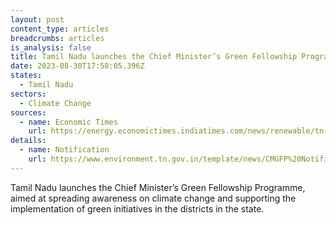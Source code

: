 ```yaml
---
layout: post
content_type: articles
breadcrumbs: articles
is_analysis: false
title: Tamil Nadu launches the Chief Minister’s Green Fellowship Programme
date: 2023-08-30T17:58:05.396Z
states:
  - Tamil Nadu
sectors:
  - Climate Change
sources:
  - name: Economic Times
    url: https://energy.economictimes.indiatimes.com/news/renewable/tn-cm-launches-green-fellowship-programme/102910519
details:
  - name: Notification
    url: https://www.environment.tn.gov.in/template/news/CMGFP%20Notification%20-%20Green%20Fellow.pdf
---
```

Tamil Nadu launches the Chief Minister’s Green Fellowship Programme, aimed at spreading awareness on climate change and supporting the implementation of green initiatives in the districts in the state.